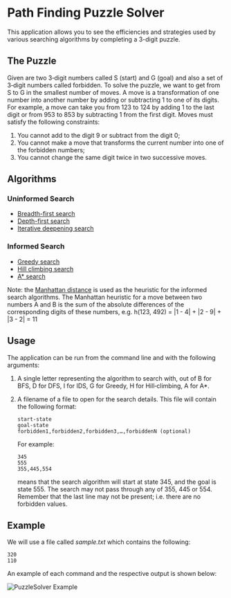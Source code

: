 # Path Finding Puzzle Solver

This application allows you to see the efficiencies and strategies used
by various searching algorithms by completing a 3-digit puzzle.

## The Puzzle

Given are two 3‐digit numbers called S (start) and  G (goal) and also a set of 3‐digit numbers called 
forbidden. To solve the puzzle, we want to get from S to G in the smallest number of moves. A move
is a transformation of one number into another number by adding or subtracting 1 to one of its digits.
For example, a move can take you from 123 to 124 by adding 1 to the last digit or from 953 to 853 by
subtracting 1 from the first digit. Moves must satisfy the following constraints:

1. You cannot add to the digit 9 or subtract from the digit 0;
2. You cannot make a move that transforms the current number into one of the forbidden
numbers;
3. You cannot change the same digit twice in two successive moves.

## Algorithms

### Uninformed Search

* [Breadth-first search](https://en.wikipedia.org/wiki/Breadth-first_search) 
* [Depth-first search](https://en.wikipedia.org/wiki/Depth-first_search) 
* [Iterative deepening search](https://en.wikipedia.org/wiki/Iterative_deepening_depth-first_search)

### Informed Search

* [Greedy search](https://en.wikipedia.org/wiki/Greedy_algorithm)
* [Hill climbing search](https://en.wikipedia.org/wiki/Hill_climbing)
* [A* search](https://en.wikipedia.org/wiki/A*_search_algorithm)

Note: the [Manhattan distance](http://artis.imag.fr/~Xavier.Decoret/resources/maths/manhattan/html/)
is used as the heuristic for the informed search algorithms. The Manhattan heuristic for 
a move between two numbers A and B is the sum of the absolute differences of the 
corresponding digits of these numbers, e.g. h(123, 492) = |1 - 4| + |2 - 9| + |3 - 2| = 11

## Usage

The application can be run from the command line and with the following arguments:

1. A single letter representing the algorithm to search with, out of B for BFS, D for DFS, I for IDS,
   G for Greedy, H for Hill‐climbing, A for A*.
2. A filename of a file to open for the search details. This file will contain the following format:

    ```
    start‐state
    goal‐state
    forbidden1,forbidden2,forbidden3,…,forbiddenN (optional)
    ```

    For example:
    
    ```
    345
    555
    355,445,554
    ```
    
    means that the search algorithm will start at state 345, and the goal is state 555. The
    search may not pass through any of 355, 445 or 554. Remember that the last line may not be
    present; i.e. there are no forbidden values.

## Example

We will use a file called *sample.txt* which contains the following:

```
320
110
```

An example of each command and the respective output is shown below:

![PuzzleSolver Example](https://i.imgur.com/5t5NsAb.png)

